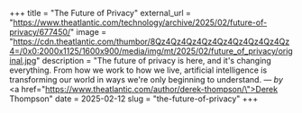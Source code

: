 +++
title = "The Future of Privacy"
external_url = "https://www.theatlantic.com/technology/archive/2025/02/future-of-privacy/677450/"
image = "https://cdn.theatlantic.com/thumbor/8Qz4Qz4Qz4Qz4Qz4Qz4Qz4Qz4Qz4=/0x0:2000x1125/1600x900/media/img/mt/2025/02/future_of_privacy/original.jpg"
description = "The future of privacy is here, and it's changing everything. From how we work to how we live, artificial intelligence is transforming our world in ways we're only beginning to understand. — <em>by</em> <a href=\"https://www.theatlantic.com/author/derek-thompson/\">Derek Thompson</a>"
date = 2025-02-12
slug = "the-future-of-privacy"
+++ 